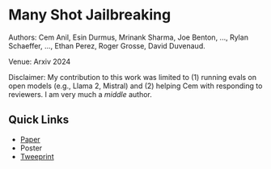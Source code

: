 # Many Shot Jailbreaking

Authors: Cem Anil, Esin Durmus, Mrinank Sharma, Joe Benton, ..., Rylan Schaeffer, ..., Ethan Perez, Roger Grosse, David Duvenaud.

Venue: Arxiv 2024

Disclaimer: My contribution to this work was limited to (1) running evals on open models (e.g., Llama 2, Mistral) and (2) helping Cem with responding to reviewers. I am very much a _middle_ author.

## Quick Links

- [Paper](paper.pdf)
- Poster
- [Tweeprint](https://twitter.com/AnthropicAI/status/1775211248239464837)